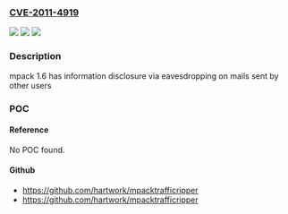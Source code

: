 ### [CVE-2011-4919](https://cve.mitre.org/cgi-bin/cvename.cgi?name=CVE-2011-4919)
![](https://img.shields.io/static/v1?label=Product&message=mpack&color=blue)
![](https://img.shields.io/static/v1?label=Version&message=n%2Fa&color=blue)
![](https://img.shields.io/static/v1?label=Vulnerability&message=info%20disclosure&color=brighgreen)

### Description

mpack 1.6 has information disclosure via eavesdropping on mails sent by other users

### POC

#### Reference
No POC found.

#### Github
- https://github.com/hartwork/mpacktrafficripper
- https://github.com/hartwork/mpacktrafficripper

